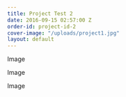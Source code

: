 ```yaml
---
title: Project Test 2
date: 2016-09-15 02:57:00 Z
order-id: project-id-2
cover-image: "/uploads/project1.jpg"
layout: default
---
```


Image

Image

Image

